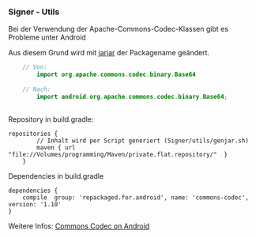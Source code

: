 ### Signer - Utils

Bei der Verwendung der Apache-Commons-Codec-Klassen gibt es Probleme unter Android

Aus diesem Grund wird mit [jarjar](https://code.google.com/archive/p/jarjar/downloads) 
der Packagename geändert.

```java
    // Von:
        import org.apache.commons.codec.binary.Base64
        
    // Nach:        
        import android.org.apache.commons.codec.binary.Base64;
   
```    

Repository in build.gradle:
       
    repositories {
            // Inhalt wird per Script generiert (Signer/utils/genjar.sh)
            maven { url "file://Volumes/programming/Maven/private.flat.repository/"  }
        }
            
Dependencies in build.gradle

    dependencies {
        compile  group: 'repackaged.for.android', name: 'commons-codec', version: '1.10'
    }
        
Weitere Infos: [Commons Codec on Android](http://blog.osom.info/2015/04/commons-codec-on-android.html)